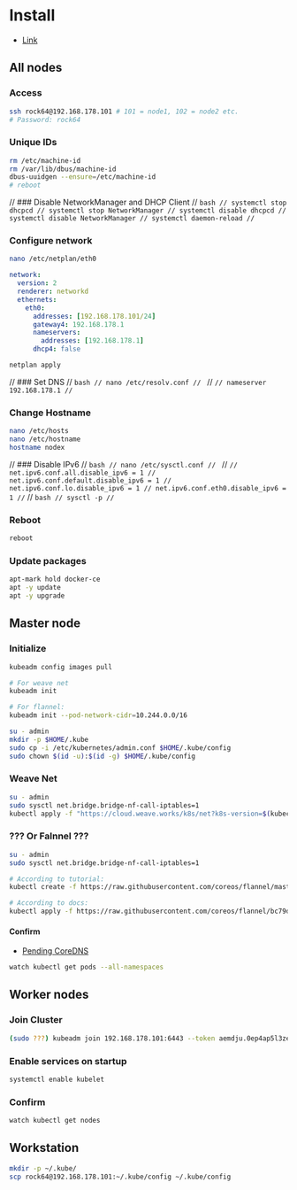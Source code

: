 # Install
- [Link](http://wiki.pine64.org/index.php/ROCK64_Software_Release#Ubuntu_18.04_Bionic_Containers_Image_.28DockerCE_.26_Kubernetes.29.5BmicroSD_.2F_eMMC_Boot.5D_.5B0.7.8.5D)

## All nodes

### Access
```bash
ssh rock64@192.168.178.101 # 101 = node1, 102 = node2 etc.
# Password: rock64
```

### Unique IDs
```bash
rm /etc/machine-id
rm /var/lib/dbus/machine-id
dbus-uuidgen --ensure=/etc/machine-id
# reboot
```

// ### Disable NetworkManager and DHCP Client
// ```bash
// systemctl stop dhcpcd
// systemctl stop NetworkManager
// systemctl disable dhcpcd
// systemctl disable NetworkManager
// systemctl daemon-reload
// ```

### Configure network
```bash
nano /etc/netplan/eth0
```
```yaml
network:
  version: 2
  renderer: networkd
  ethernets:
    eth0:
      addresses: [192.168.178.101/24]
      gateway4: 192.168.178.1
      nameservers:
        addresses: [192.168.178.1]
      dhcp4: false
```
```bash
netplan apply
```

// ### Set DNS
// ```bash
// nano /etc/resolv.conf
// ``` 
// ```
// nameserver 192.168.178.1
// ```

### Change Hostname
```bash
nano /etc/hosts
nano /etc/hostname
hostname nodex
```

// ### Disable IPv6
// ```bash
// nano /etc/sysctl.conf
// ```
// ```
// net.ipv6.conf.all.disable_ipv6 = 1
// net.ipv6.conf.default.disable_ipv6 = 1
// net.ipv6.conf.lo.disable_ipv6 = 1
// net.ipv6.conf.eth0.disable_ipv6 = 1
// ```
// ```bash
// sysctl -p
// ```

### Reboot
```bash
reboot
```

### Update packages
```bash
apt-mark hold docker-ce
apt -y update
apt -y upgrade
```

## Master node

### Initialize
```bash
kubeadm config images pull

# For weave net
kubeadm init

# For flannel:
kubeadm init --pod-network-cidr=10.244.0.0/16

su - admin
mkdir -p $HOME/.kube
sudo cp -i /etc/kubernetes/admin.conf $HOME/.kube/config
sudo chown $(id -u):$(id -g) $HOME/.kube/config
```

### Weave Net
```bash
su - admin
sudo sysctl net.bridge.bridge-nf-call-iptables=1
kubectl apply -f "https://cloud.weave.works/k8s/net?k8s-version=$(kubectl version | base64 | tr -d '\n')"
```

### ??? Or Falnnel ???
```bash
su - admin
sudo sysctl net.bridge.bridge-nf-call-iptables=1

# According to tutorial:
kubectl create -f https://raw.githubusercontent.com/coreos/flannel/master/Documentation/kube-flannel.yml

# According to docs:
kubectl apply -f https://raw.githubusercontent.com/coreos/flannel/bc79dd1505b0c8681ece4de4c0d86c5cd2643275/Documentation/kube-flannel.yml
```

#### Confirm
- [Pending CoreDNS](https://github.com/kubernetes/kubeadm/issues/980)
```bash
watch kubectl get pods --all-namespaces
```

## Worker nodes

### Join Cluster
```bash
(sudo ???) kubeadm join 192.168.178.101:6443 --token aemdju.0ep4ap5l3ze2jial --discovery-token-ca-cert-hash sha256:fd6018ace6388e39eac2695a8bebcf96c6bda8b65a2143083de0bb123b6cd556
```

### Enable services on startup
```bash
systemctl enable kubelet
```

### Confirm
```bash
watch kubectl get nodes
```

## Workstation
```bash
mkdir -p ~/.kube/
scp rock64@192.168.178.101:~/.kube/config ~/.kube/config
```
